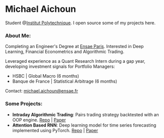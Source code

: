 # Michael Aichoun

Student @[Institut Polytechnique](https://www.ip-paris.fr/en/about/about-us). I open source some of my projects here.

### About Me:

Completing an Engineer's Degree at [Ensae Paris](https://www.ensae.fr/en/school/presentation-ensae-paris). Interested in Deep Learning, Financial Econometrics and Algorithmic Trading.

Leveraged experience as a Quant Research Intern during a gap year, developing investment signals for Portfolio Managers:

- HSBC | Global Macro (6 months)
- Banque de France | Statistical Arbitrage (6 months)

Contact: michael.aichoun@ensae.fr

### Some Projects:

- **Intraday Algorithmic Trading**: Pairs trading strategy backtested with an OOP engine. [Repo](https://github.com/michaelacn/Statistical-Arbitrage-Intraday-Trading) | [Paper](https://doi.org/10.1007/s10614-023-10539-4)
- **Attention Based RNN**: Deep learning model for time series forecasting implemented using PyTorch. [Repo](https://github.com/michaelacn/Dual-Stage-Attention-Based-RNN) | [Paper](https://www.ijcai.org/proceedings/2017/0366.pdf)
